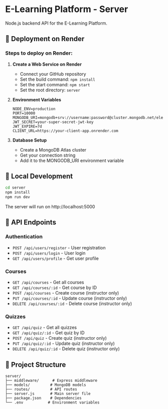 # E-Learning Platform - Server

Node.js backend API for the E-Learning Platform.

## 🚀 Deployment on Render

### Steps to deploy on Render:

1. **Create a Web Service on Render**
   - Connect your GitHub repository
   - Set the build command: `npm install`
   - Set the start command: `npm start`
   - Set the root directory: `server`

2. **Environment Variables**
   ```
   NODE_ENV=production
   PORT=10000
   MONGODB_URI=mongodb+srv://username:password@cluster.mongodb.net/elearning
   JWT_SECRET=your-super-secret-jwt-key
   JWT_EXPIRE=7d
   CLIENT_URL=https://your-client-app.onrender.com
   ```

3. **Database Setup**
   - Create a MongoDB Atlas cluster
   - Get your connection string
   - Add it to the MONGODB_URI environment variable

## 🔧 Local Development

```bash
cd server
npm install
npm run dev
```

The server will run on http://localhost:5000

## 📁 API Endpoints

### Authentication
- `POST /api/users/register` - User registration
- `POST /api/users/login` - User login
- `GET /api/users/profile` - Get user profile

### Courses
- `GET /api/courses` - Get all courses
- `GET /api/courses/:id` - Get course by ID
- `POST /api/courses` - Create course (instructor only)
- `PUT /api/courses/:id` - Update course (instructor only)
- `DELETE /api/courses/:id` - Delete course (instructor only)

### Quizzes
- `GET /api/quiz` - Get all quizzes
- `GET /api/quiz/:id` - Get quiz by ID
- `POST /api/quiz` - Create quiz (instructor only)
- `PUT /api/quiz/:id` - Update quiz (instructor only)
- `DELETE /api/quiz/:id` - Delete quiz (instructor only)

## 📁 Project Structure

```
server/
├── middleware/      # Express middleware
├── models/         # MongoDB models
├── routes/         # API routes
├── server.js       # Main server file
├── package.json    # Dependencies
└── .env           # Environment variables
```
